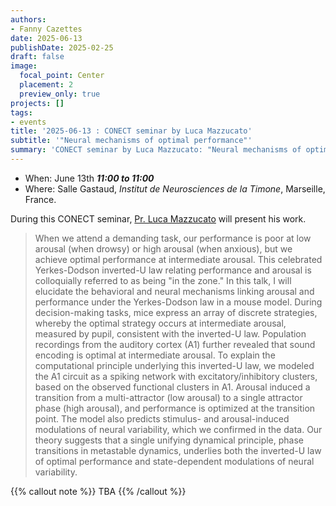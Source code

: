 ```yaml
---
authors:
- Fanny Cazettes
date: 2025-06-13
publishDate: 2025-02-25
draft: false
image:
  focal_point: Center
  placement: 2
  preview_only: true
projects: []
tags:
- events
title: '2025-06-13 : CONECT seminar by Luca Mazzucato'
subtitle: '"Neural mechanisms of optimal performance"'
summary: 'CONECT seminar by Luca Mazzucato: "Neural mechanisms of optimal performance".'
---
```



* When: June 13th ***11:00 to 11:00*** 
* Where: Salle Gastaud, _Institut de Neurosciences de la Timone_, Marseille, France.

During this CONECT seminar, [Pr. Luca Mazzucato](https://www.mazzulab.com/ ) will present his work.


> When we attend a demanding task, our performance is poor at low arousal (when drowsy) or high arousal (when anxious), but we achieve optimal performance at intermediate arousal. This celebrated Yerkes-Dodson inverted-U law relating performance and arousal is colloquially referred to as being "in the zone." In this talk, I will elucidate the behavioral and neural mechanisms linking arousal and performance under the Yerkes-Dodson law in a mouse model. During decision-making tasks, mice express an array of discrete strategies, whereby the optimal strategy occurs at intermediate arousal, measured by pupil, consistent with the inverted-U law. Population recordings from the auditory cortex (A1) further revealed that sound encoding is optimal at intermediate arousal. To explain the computational principle underlying this inverted-U law, we modeled the A1 circuit as a spiking network with excitatory/inhibitory clusters, based on the observed functional clusters in A1. Arousal induced a transition from a multi-attractor (low arousal) to a single attractor phase (high arousal), and performance is optimized at the transition point. The model also predicts stimulus- and arousal-induced modulations of neural variability, which we confirmed in the data. Our theory suggests that a single unifying dynamical principle, phase transitions in metastable dynamics, underlies both the inverted-U law of optimal performance and state-dependent modulations of neural variability.


{{% callout note %}}
TBA 
{{% /callout %}}
